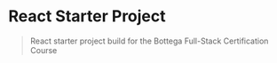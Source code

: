 # React Starter Project

> React starter project build for the Bottega Full-Stack Certification Course
